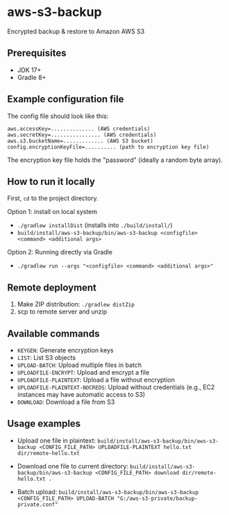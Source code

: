 # aws-s3-backup

Encrypted backup & restore to Amazon AWS S3

## Prerequisites

* JDK 17+
* Gradle 8+

## Example configuration file

The config file should look like this:

```
aws.accessKey=.............. (AWS credentials)
aws.secretKey=................ (AWS credentials)
aws.s3.bucketName=............. (AWS S3 bucket)
config.encryptionKeyFile=.......... (path to encryption key file)
```

The encryption key file holds the "password" (ideally a random byte array).

## How to run it locally

First, `cd` to the project directory.

Option 1: install on local system

* `./gradlew installDist` (installs into `./build/install/`)
* `build/install/aws-s3-backup/bin/aws-s3-backup <configfile> <command> <additional args>`

Option 2: Running directly via Gradle

* `./gradlew run --args "<configfile> <command> <additional args>"`

## Remote deployment

1. Make ZIP distribution: `./gradlew distZip`
2. scp to remote server and unzip

## Available commands

- `KEYGEN`: Generate encryption keys
- `LIST`: List S3 objects
- `UPLOAD-BATCH`: Upload multiple files in batch
- `UPLOADFILE-ENCRYPT`: Upload and encrypt a file
- `UPLOADFILE-PLAINTEXT`: Upload a file without encryption
- `UPLOADFILE-PLAINTEXT-NOCREDS`: Upload without credentials (e.g., EC2 instances may have automatic access to S3)
- `DOWNLOAD`: Download a file from S3

## Usage examples

* Upload one file in plaintext:
  `build/install/aws-s3-backup/bin/aws-s3-backup <CONFIG_FILE_PATH> UPLOADFILE-PLAINTEXT hello.txt dir/remote-hello.txt`

* Download one file to current directory:
  `build/install/aws-s3-backup/bin/aws-s3-backup <CONFIG_FILE_PATH> download dir/remote-hello.txt .`

* Batch upload:
  `build/install/aws-s3-backup/bin/aws-s3-backup <CONFIG_FILE_PATH> UPLOAD-BATCH "G:/aws-s3-private/backup-private.conf"`
